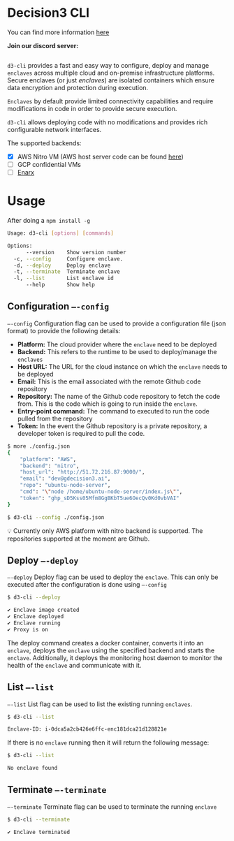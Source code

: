 # Decision3 CLI

You can find more information [here](https://decision3.ai/documentation)

**Join our discord server:**

<a href="https://discord.gg/uKfGpum9nF" rel="nofollow" target="_blank"><img src="https://camo.githubusercontent.com/f80ab09187eede85143668a116974adcf208d81d83f83f0a2193ee76d37526f6/68747470733a2f2f646362616467652e76657263656c2e6170702f6170692f7365727665722f754b664770756d396e463f636f6d706163743d74727565" alt="" data-canonical-src="https://dcbadge.vercel.app/api/server/uKfGpum9nF?compact=true" style="max-width: 100%;"></a>

`d3-cli` provides a fast and easy way to configure, deploy and manage `enclaves` across multiple cloud and on-premise infrastructure platforms. Secure enclaves (or just *enclaves*) are isolated containers which ensure data encryption and protection during execution. 

`Enclaves` by default provide limited connectivity capabilities and require modifications in code in order to provide secure execution.  

`d3-cli` allows deploying code with no modifications and provides rich configurable network interfaces.

The supported backends:
- [x] AWS Nitro VM (AWS host server code can be found [here](https://github.com/decision3/host-server))
- [ ] GCP confidential VMs
- [ ] [Enarx](https://enarx.dev/)

# Usage

After doing a `npm install -g`

```bash
Usage: d3-cli [options] [commands]

Options:
      --version    Show version number                                 [boolean]
  -c, --config     Configure enclave.                                  [string]
  -d, --deploy     Deploy enclave                                      [boolean]
  -t, --terminate  Terminate enclave                                   [boolean]
  -l, --list       List enclave id                                     [boolean]
      --help       Show help                                           [boolean]
```

## **Configuration** `—-config`

`—-config` Configuration flag can be used to provide a configuration file (json format) to provide the following details:

- **Platform:** The cloud provider where the `enclave` need to be deployed
- **Backend:** This refers to the runtime to be used to deploy/manage the  `enclaves`
- **Host URL:** The URL for the cloud instance on which the `enclave` needs to be deployed
- **Email:** This is the email associated with the remote Github code repository
- **Repository:** The name of the Github code repository to fetch the code from. This is the code which is going to run inside the `enclave`.
- **Entry-point command:** The command to executed to run the code pulled from the repository
- **Token:** In the event the Github repository is a private repository, a developer token is required to pull the code.

```bash
$ more ./config.json
{
    "platform": "AWS",
    "backend": "nitro",
    "host_url": "http://51.72.216.87:9000/",
    "email": "dev@gdecision3.ai",
    "repo": "ubuntu-node-server",
    "cmd": "\"node /home/ubuntu-node-server/index.js\"",
    "token": "ghp_sD5Kss05Mfm8GgBKbT5ue6OecQv0Kd0vbVAI"
}

$ d3-cli --config ./config.json 
```

<aside>
💡 Currently only AWS platform with nitro backend is supported. The repositories supported at the moment are Github.

</aside>

## Deploy `—-deploy`

`—-deploy` Deploy flag can be used to deploy the `enclave`. This can only be executed after the configuration is done using `—-config`

```bash
$ d3-cli --deploy

✔ Enclave image created
✔ Enclave deployed
✔ Enclave running
✔ Proxy is on
```

The deploy command creates a docker container, converts it into an `enclave`, deploys the `enclave` using the specified backend and starts the `enclave`. Additionally, it deploys the monitoring host daemon to monitor the health of the `enclave` and communicate with it.

## List `—-list`

`—-list` List flag can be used to list the existing running `enclaves`.

```bash
$ d3-cli --list

Enclave-ID: i-0dca5a2cb426e6ffc-enc181dca21d128821e
```

If there is no `enclave` running then it will return the following message:

```bash
$ d3-cli --list

No enclave found
```

## Terminate `—-terminate`

`—-terminate` Terminate flag can be used to terminate the running `enclave`

```bash
$ d3-cli --terminate

✔ Enclave terminated
```
